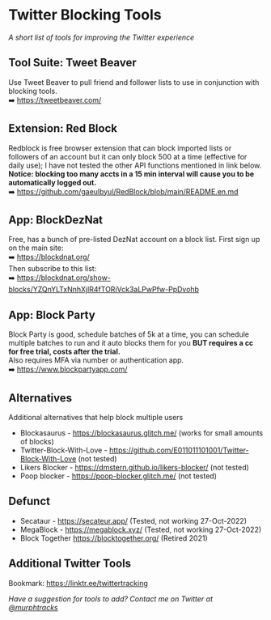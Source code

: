 # Twitter Blocking Tools
_A short list of tools for improving the Twitter experience_

## Tool Suite: Tweet Beaver
Use Tweet Beaver to pull friend and follower lists to use in conjunction with blocking tools.  
➡️ https://tweetbeaver.com/

## Extension: Red Block
Redblock is free browser extension that can block imported lists or followers of an account but it can only block 500 at a time (effective for daily use); I have not tested the other API functions mentioned in link below.  
**Notice: blocking too many accts in a 15 min interval will cause you to be automatically logged out.**  
➡️ https://github.com/gaeulbyul/RedBlock/blob/main/README.en.md  
    
## App: BlockDezNat
Free, has a bunch of pre-listed DezNat account on a block list.
First sign up on the main site:  
➡️ https://blockdnat.org/  
Then subscribe to this list:  
➡️ https://blockdnat.org/show-blocks/YZQnYLTxNnhXjlR4fTORiVck3aLPwPfw-PpDvohb  
  
## App: Block Party 
Block Party is good, schedule batches of 5k at a time, you can schedule multiple batches to run and it auto blocks them for you **BUT requires a cc for free trial, costs after the trial.**  
Also requires MFA via number or authentication app.  
➡️ https://www.blockpartyapp.com/  
    
## Alternatives
Additional alternatives that help block multiple users  
- Blockasaurus - https://blockasaurus.glitch.me/ (works for small amounts of blocks)  
- Twitter-Block-With-Love - https://github.com/E011011101001/Twitter-Block-With-Love (not tested)  
- Likers Blocker - https://dmstern.github.io/likers-blocker/ (not tested)  
- Poop blocker - https://poop-blocker.glitch.me/ (not tested)  

## Defunct
- Secataur - https://secateur.app/ (Tested, not working 27-Oct-2022)  
- MegaBlock - https://megablock.xyz/ (Tested, not working 27-Oct-2022)  
- Block Together https://blocktogether.org/ (Retired 2021)

## Additional Twitter Tools
Bookmark: https://linktr.ee/twittertracking


_Have a suggestion for tools to add? Contact me on Twitter at [@murphtracks](https://twitter.com/murphtracks)_ 
